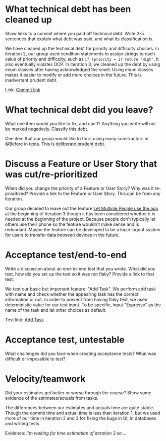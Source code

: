 What technical debt has been cleaned up
========================================

Show links to a commit where you paid off technical debt. Write 2-5 sentences
that explain what debt was paid, and what its classification is.

We have cleaned up the technical debt for priority and difficulty choices. In
iteration 2, our group used condition statements to assign strings to each value
of priority and difficulty, such as `if (priority = 1) return "High"`. It also
eventually violates OCP. In iteration 3, we cleaned up the debt by using enum classes
after having acknowledged the smell. Using enum classes makes it easier to modify or
add more choices in the future. This is inadvertent prudent debt.

Link: [Commit link](ab8b371c1f35c1805b280a2e19c3b1eb1a44d1bd)

What technical debt did you leave?
==================================

What one item would you like to fix, and can't? Anything you write will not
be marked negatively. Classify this debt.

One item that our group would like to fix is using many constructors in @Before
in tests. This is deliberate prudent debt.

Discuss a Feature or User Story that was cut/re-prioritized
============================================

When did you change the priority of a Feature or User Story? Why was it
re-prioritized? Provide a link to the Feature or User Story. This can be from any
iteration.

Our group decided to leave out the feature [Let Multiple People use the app](#10)
at the beginning of iteration 3 though it has been considered whether it is needed
at the beginning of the project. Because people don't typically let others use
their phone so the feature wouldn't make sense and is redundant. Maybe the feature
can be developed to be a login logout system for users to transfer data between
devices in the future.

Acceptance test/end-to-end
==========================

Write a discussion about an end-to-end test that you wrote. What did you test,
how did you set up the test so it was not flaky? Provide a link to that test.

We test our basic but important feature: "Add Task". We perform add task with name
and check whether the appearing task has the correct information or not.
In order to prevent from having flaky test, we used deterministic value for our
test input. To be specific, input "Espresso" as the name of the task and let other
choices as default.

Test link: [Add Task](https://code.cs.umanitoba.ca/3350-winter-2021-a01/Productive-6/-/tree/master/app/src/androidTest/java/com/productive6/productive/system/AddTaskTest.java)

Acceptance test, untestable
===============

What challenges did you face when creating acceptance tests? What was difficult
or impossible to test?

Velocity/teamwork
=================

Did your estimates get better or worse through the course? Show some
evidence of the estimates/actuals from tasks.

The differences between our estimates and actuals time are quite stable.
Though the commit time and actual time is less than iteration 1, but we used more
of our time in iteration 2 and 3 for fixing the bugs in UI, in databases and writing tests.

Evidence: *i'm waiting for time estimation of iteration 3 so ...*